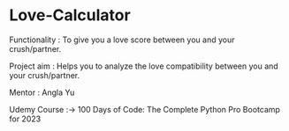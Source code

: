 # Love-Calculator

Functionality : To give you a love score between you and your crush/partner.

Project aim : Helps you to analyze the love compatibility between you and your crush/partner.

Mentor : Angla Yu

Udemy Course :-> 100 Days of Code: The Complete Python Pro Bootcamp for 2023
